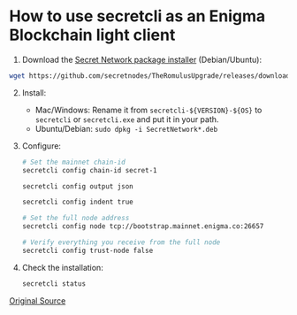 # How to use secretcli as an Enigma Blockchain light client

1. Download the [Secret Network package installer](https://github.com/secretnodes/TheRomulusUpgrade/releases/download/v0.2.0/secretnetwork_0.2.0_amd64.deb) (Debian/Ubuntu):

```bash
wget https://github.com/secretnodes/TheRomulusUpgrade/releases/download/v0.2.0/secretnetwork_0.2.0_amd64.deb
```

2) Install:

   - Mac/Windows: Rename it from `secretcli-${VERSION}-${OS}` to `secretcli` or `secretcli.exe` and put it in your path.
   - Ubuntu/Debian: `sudo dpkg -i SecretNetwork*.deb`

3) Configure:

   ```bash
   # Set the mainnet chain-id
   secretcli config chain-id secret-1
   ```

   ```bash
   secretcli config output json
   ```

   ```bash
   secretcli config indent true
   ```

   ```bash
   # Set the full node address
   secretcli config node tcp://bootstrap.mainnet.enigma.co:26657
   ```

   ```bash
   # Verify everything you receive from the full node
   secretcli config trust-node false
   ```

4) Check the installation:

   ```bash
   secretcli status
   ```

[Original Source](https://github.com/enigmampc/EnigmaBlockchain/blob/master/docs/ligth-client-mainnet.md)
